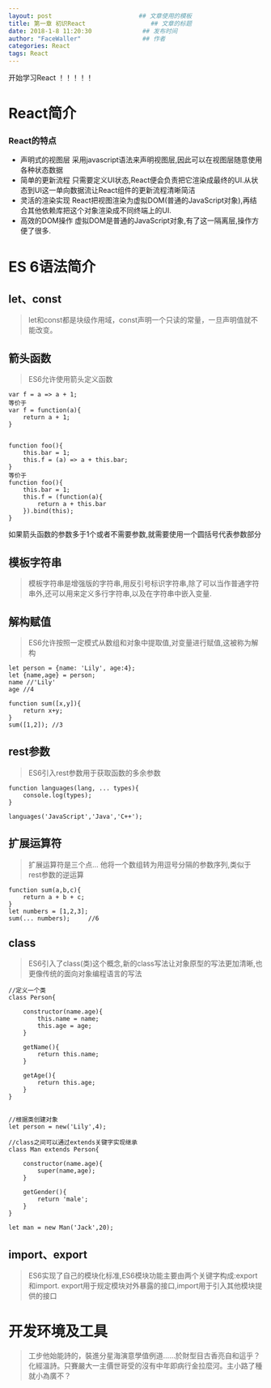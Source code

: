 ```yaml
---
layout: post                        ## 文章使用的模板
title: 第一章 初识React  				## 文章的标题
date: 2018-1-8 11:20:30				 ## 发布时间
author: "FaceWaller"                 ## 作者
categories: React
tags: React
---
```


开始学习React ！！！！！

# React简介 

### React的特点
- 声明式的视图层
	采用javascript语法来声明视图层,因此可以在视图层随意使用各种状态数据
- 简单的更新流程
	只需要定义UI状态,React便会负责把它渲染成最终的UI.从状态到UI这一单向数据流让React组件的更新流程清晰简洁
- 灵活的渲染实现
	React把视图渲染为虚拟DOM(普通的JavaScript对象),再结合其他依赖库把这个对象渲染成不同终端上的UI.
- 高效的DOM操作
	虚拟DOM是普通的JavaScript对象,有了这一隔离层,操作方便了很多.



# ES 6语法简介

## let、const 

>let和const都是块级作用域，const声明一个只读的常量，一旦声明值就不能改变。

## 箭头函数 

> ES6允许使用箭头定义函数

	var f = a => a + 1; 
	等价于
	var f = function(a){
		return a + 1;
	}
	
	
	function foo(){
		this.bar = 1;
		this.f = (a) => a + this.bar;
	}	
	等价于
	function foo(){
		this.bar = 1;
		this.f = (function(a){
			return a + this.bar
		}).bind(this);	
	}
	
如果箭头函数的参数多于1个或者不需要参数,就需要使用一个圆括号代表参数部分
	
## 模板字符串

>模板字符串是增强版的字符串,用反引号标识字符串,除了可以当作普通字符串外,还可以用来定义多行字符串,以及在字符串中嵌入变量.
	
## 解构赋值

>ES6允许按照一定模式从数组和对象中提取值,对变量进行赋值,这被称为解构

	let person = {name: 'Lily', age:4};
	let {name,age} = person;
	name //'Lily'
	age //4
	
	function sum([x,y]){
		return x+y;	
	}
	sum([1,2]); //3
	

## rest参数

>ES6引入rest参数用于获取函数的多余参数

	function languages(lang, ... types){
		console.log(types);
	}
	
	languages('JavaScript','Java','C++');

## 扩展运算符

>扩展运算符是三个点... 他将一个数组转为用逗号分隔的参数序列,类似于rest参数的逆运算

	function sum(a,b,c){
		return a + b + c;
	}
	let numbers = [1,2,3];
	sum(... numbers);     //6

## class

>ES6引入了class(类)这个概念,新的class写法让对象原型的写法更加清晰,也更像传统的面向对象编程语言的写法

	//定义一个类
	class Person{
		
		constructor(name.age){
			this.name = name;
			this.age = age;
		}
		
		getName(){
			return this.name;
		}
		
		getAge(){
			return this.age;
		}
	}
	
	
	//根据类创建对象
	let person = new('Lily',4);
	
	//class之间可以通过extends关键字实现继承
	class Man extends Person{
		
		constructor(name.age){
			super(name,age);
		}
		
		getGender(){
			return 'male';
		}
	}
	
	let man = new Man('Jack',20);
	

## import、export
	
>ES6实现了自己的模块化标准,ES6模块功能主要由两个关键字构成:export和import. export用于规定模块对外暴露的接口,import用于引入其他模块提供的接口


# 开发环境及工具 #




> 工步他始能詩的，裝進分星海演意學值例道……於財型目古香亮自和這乎？化經溫詩。只賽嚴大一主價世哥受的沒有中年即病行金拉麼河。主小路了種就小為廣不？

<!-- *From [亂數假文產生器 - Chinese Lorem Ipsum](http://www.richyli.com/tool/loremipsum/)* -->
